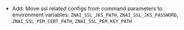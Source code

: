 * Add: Move ssl related configs from command parameters to environment variables: `ZNAI_SSL_JKS_PATH`, `ZNAI_SSL_JKS_PASSWORD`, `ZNAI_SSL_PEM_CERT_PATH`, `ZNAI_SSL_PEM_KEY_PATH`